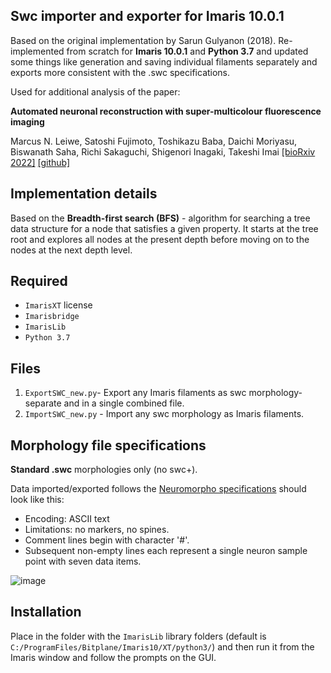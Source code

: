 ## Swc importer and exporter for Imaris 10.0.1

Based on the original implementation by Sarun Gulyanon (2018). Re-implemented from scratch for **Imaris 10.0.1** and **Python 3.7** and updated some things like generation and saving individual filaments separately and exports more consistent with the .swc specifications.

Used for additional analysis of the paper:

**Automated neuronal reconstruction with super-multicolour fluorescence imaging**

Marcus N. Leiwe, Satoshi Fujimoto, Toshikazu Baba, Daichi Moriyasu, Biswanath Saha, Richi Sakaguchi, Shigenori Inagaki, Takeshi Imai 
[[bioRxiv 2022]](https://www.biorxiv.org/content/10.1101/2022.10.20.512984v1) [[github]](https://github.com/mleiwe/QDyeFinder)



## Implementation details

Based on the **Breadth-first search (BFS)** - algorithm for searching a tree data structure for a node that satisfies a given property. It starts at the tree root and explores all nodes at the present depth before moving on to the nodes at the next depth level.
## Required
 - `ImarisXT` license 
 - `Imarisbridge`
 -  `ImarisLib`
 -  `Python 3.7`

## Files

1. `ExportSWC_new.py`- Export any Imaris filaments as swc morphology- separate and in a single combined file.
2. `ImportSWC_new.py` - Import any swc morphology as Imaris filaments.


## Morphology file specifications

**Standard .swc** morphologies only (no swc+). 

Data imported/exported follows the [Neuromorpho specifications](http://www.neuronland.org/NLMorphologyConverter/MorphologyFormats/SWC/Spec.html) should look like this:

- Encoding:  ASCII text
- Limitations: no markers, no spines.
- Comment lines begin with character '#'.
- Subsequent non-empty lines each represent a single neuron sample point with seven data items.

![image](https://github.com/Elsword016/Swc-plugins-for-Imaris-10/assets/29883365/d2437612-806a-4a88-b544-bea8054a8590)


## Installation

Place in the folder with the `ImarisLib` library folders (default is `C:/ProgramFiles/Bitplane/Imaris10/XT/python3/`) and then run it from the Imaris window and follow the prompts on the GUI.


